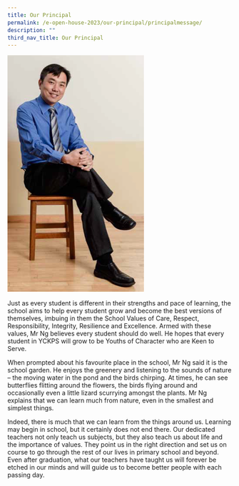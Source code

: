 ```yaml
---
title: Our Principal
permalink: /e-open-house-2023/our-principal/principalmessage/
description: ""
third_nav_title: Our Principal
---
```

![](/images/Mr%20Ng%20Aik%20Boon_01.png)

Just as every student is different in their strengths and pace of learning, the school aims to help every student grow and become the best versions of themselves, imbuing in them the School Values of Care, Respect, Responsibility, Integrity, Resilience and Excellence. Armed with these values, Mr Ng believes every student should do well. He hopes that every student in YCKPS will grow to be Youths of Character who are Keen to Serve.

When prompted about his favourite place in the school, Mr Ng said it is the school garden. He enjoys the greenery and listening to the sounds of nature – the moving water in the pond and the birds chirping. At times, he can see butterflies flitting around the flowers, the birds flying around and occasionally even a little lizard scurrying amongst the plants. Mr Ng explains that we can learn much from nature, even in the smallest and simplest things.

Indeed, there is much that we can learn from the things around us. Learning may begin in school, but it certainly does not end there. Our dedicated teachers not only teach us subjects, but they also teach us about life and the importance of values. They point us in the right direction and set us on course to go through the rest of our lives in primary school and beyond. Even after graduation, what our teachers have taught us will forever be etched in our minds and will guide us to become better people with each passing day.